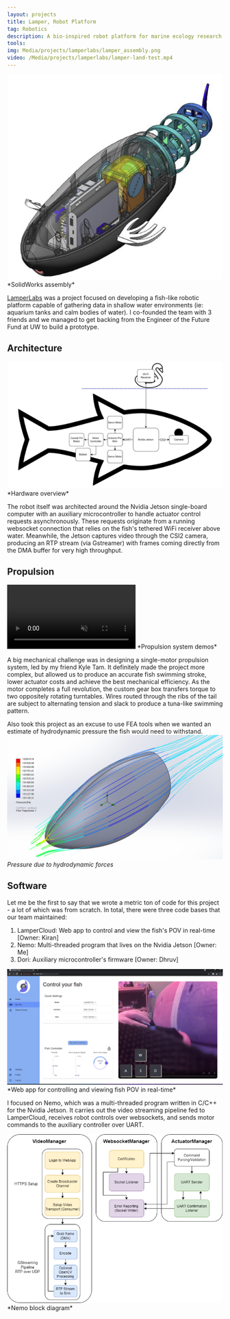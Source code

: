 ```yaml
---
layout: projects
title: Lamper, Robot Platform
tag: Robotics
description: A bio-inspired robot platform for marine ecology research
tools: 
img: Media/projects/lamperlabs/lamper_assembly.png
video: /Media/projects/lamperlabs/lamper-land-test.mp4
---
```

<img src="/Media/projects/lamperlabs/lamper_assembly.png">
*SolidWorks assembly*

<a href="https://lamperlabs.github.io/">LamperLabs</a> was a project focused on developing a fish-like robotic platform capable of gathering data in shallow water environments (ie: aquarium tanks and calm bodies of water). I co-founded the team with 3 friends and we managed to get backing from the Engineer of the Future Fund at UW to build a prototype.

## Architecture
<img src="/Media/projects/lamperlabs/lamper-hw-block-diagram.png">
*Hardware overview*

The robot itself was architected around the Nvidia Jetson single-board computer with an auxiliary microcontroller to handle actuator control requests asynchronously. These requests originate from a running websocket connection that relies on the fish's tethered WiFi receiver above water. Meanwhile, the Jetson captures video through the CSI2 camera, producing an RTP stream (via Gstreamer) with frames coming directly from the DMA buffer for very high throughput.

## Propulsion
<video autoplay loop muted playsinline>
 <source src="/Media/projects/lamperlabs/lamper-build.mp4" type="video/mp4">
</video>
*Propulsion system demos*

A big mechanical challenge was in designing a single-motor propulsion system, led by my friend Kyle Tam. It definitely made the project more complex, but allowed us to produce an accurate fish swimming stroke, lower actuator costs and achieve the best mechanical efficiency. As the motor completes a full revolution, the custom gear box transfers torque to two oppositely rotating turntables. Wires routed through the ribs of the tail are subject to alternating tension and slack to produce a tuna-like swimming pattern.

Also took this project as an excuse to use FEA tools when we wanted an estimate of hydrodynamic pressure the fish would need to withstand.
<img src="/Media/projects/lamperlabs/lamper-pressure1.png">
*Pressure due to hydrodynamic forces*

## Software
Let me be the first to say that we wrote a metric ton of code for this project - a lot of which was from scratch. In total, there were three code bases that our team maintained:
1. LamperCloud: Web app to control and view the fish's POV in real-time [Owner: Kiran]
2. Nemo: Multi-threaded program that lives on the Nvidia Jetson [Owner: Me]
3. Dori: Auxiliary microcontroller's firmware [Owner: Dhruv]

<img src="/Media/projects/lamperlabs/lamper-cloud.png">
*Web app for controlling and viewing fish POV in real-time*

I focused on Nemo, which was a multi-threaded program written in C/C++ for the Nvidia Jetson. It carries out the video streaming pipeline fed to LamperCloud, receives robot controls over websockets, and sends motor commands to the auxiliary controller over UART.

<img src="/Media/projects/lamperlabs/nemo-block-diagram.png">
*Nemo block diagram*